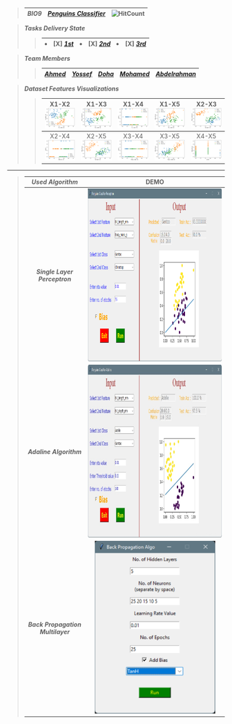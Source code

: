 > 
> | ***BIO9*** | <a href="https://github.com/AhmedNasser1601/Penguins-Classifier">***Penguins Classifier***</a> | ![HitCount](https://hits.dwyl.com/AhmedNasser1601/Penguins-Classifier.svg?style=flat-square) |
> | :-: | :-: | :-: |

> ***Tasks Delivery State***
>> | <li>[X] <a href="Single Layer Perceptron">***1st***</a></li> | <li>[X] <a href="Adaline Algorithm">***2nd***</a></li> | <li>[X] <a href="Back Propagation Multilayer">***3rd***</a></li> |
>> | :-: | :-: | :-: |

> ***Team Members***
>> | <a href="https://github.com/AhmedNasser1601">***Ahmed***</a> | <a href="https://github.com/YossefEFM">***Yossef***</a> | <a href="https://github.com/dohaabdelfatah">***Doha***</a> | <a href="https://github.com/mohamedKhaledBio">***Mohamed***</a> | <a href="https://github.com/abdelrahman-sedeek">***Abdelrahman***</a> |
>> | :-: | :-: | :-: | :-: | :-: |

> ***Dataset Features Visualizations***
>> | X1-X2<img src="Visualizations/X1-X2.png"> | X1-X3<img src="Visualizations/X1-X3.png"> | X1-X4<img src="Visualizations/X1-X4.png"> | X1-X5<img src="Visualizations/X1-X5.png"> | X2-X3<img src="Visualizations/X2-X3.png"> |
>> | :-: | :-: | :-: | :-: | :-: |
>> | X2-X4<img src="Visualizations/X2-X4.png"> | X2-X5<img src="Visualizations/X2-X5.png"> | X3-X4<img src="Visualizations/X3-X4.png"> | X3-X5<img src="Visualizations/X3-X5.png"> | X4-X5<img src="Visualizations/X4-X5.png"> |

---

> | ***Used Algorithm*** | DEMO |
> | :-: | :-: |
> | ***Single Layer Perceptron*** | <img src="Single Layer Perceptron/DEMO.png" height=400> |
> | ***Adaline Algorithm*** | <img src="Adaline Algorithm/DEMO.png" height=400> |
> | ***Back Propagation Multilayer*** | <img src="Back Propagation Multilayer/DEMO.png" height=400> |
